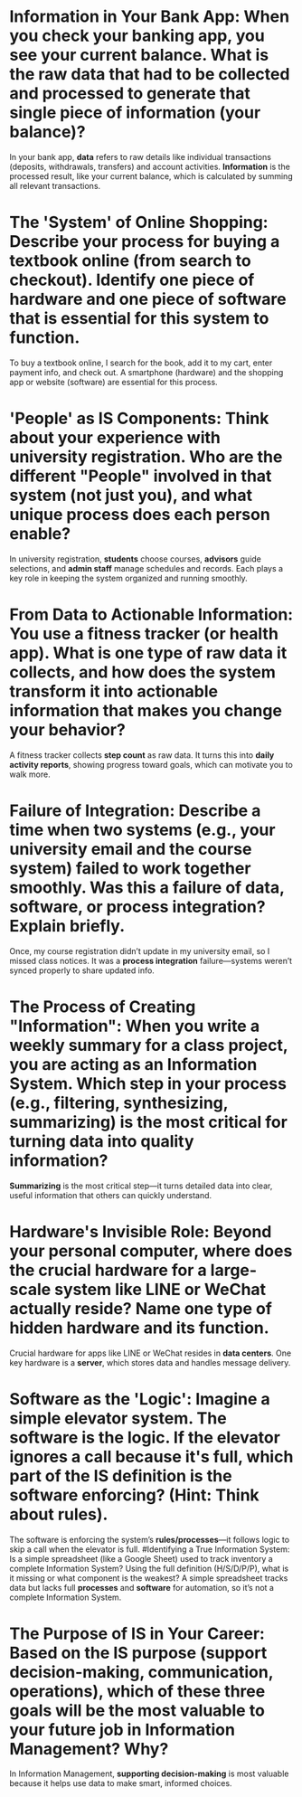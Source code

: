# Information in Your Bank App: When you check your banking app, you see your current balance. What is the raw data that had to be collected and processed to generate that single piece of information (your balance)?
In your bank app, **data** refers to raw details like individual transactions (deposits, withdrawals, transfers) and account activities. **Information** is the processed result, like your current balance, which is calculated by summing all relevant transactions.
 # The 'System' of Online Shopping: Describe your process for buying a textbook online (from search to checkout). Identify one piece of hardware and one piece of software that is essential for this system to function.
To buy a textbook online, I search for the book, add it to my cart, enter payment info, and check out. A smartphone (hardware) and the shopping app or website (software) are essential for this process.
 # 'People' as IS Components: Think about your experience with university registration. Who are the different "People" involved in that system (not just you), and what unique process does each person enable?
 In university registration, **students** choose courses, **advisors** guide selections, and **admin staff** manage schedules and records. Each plays a key role in keeping the system organized and running smoothly.
 # From Data to Actionable Information: You use a fitness tracker (or health app). What is one type of raw data it collects, and how does the system transform it into actionable information that makes you change your behavior?
A fitness tracker collects **step count** as raw data. It turns this into **daily activity reports**, showing progress toward goals, which can motivate you to walk more.
 # Failure of Integration: Describe a time when two systems (e.g., your university email and the course system) failed to work together smoothly. Was this a failure of data, software, or process integration? Explain briefly.
 Once, my course registration didn’t update in my university email, so I missed class notices. It was a **process integration** failure—systems weren’t synced properly to share updated info.
 # The Process of Creating "Information": When you write a weekly summary for a class project, you are acting as an Information System. Which step in your process (e.g., filtering, synthesizing, summarizing) is the most critical for turning data into quality information?
 **Summarizing** is the most critical step—it turns detailed data into clear, useful information that others can quickly understand.
 # Hardware's Invisible Role: Beyond your personal computer, where does the crucial hardware for a large-scale system like LINE or WeChat actually reside? Name one type of hidden hardware and its function.
Crucial hardware for apps like LINE or WeChat resides in **data centers**. One key hardware is a **server**, which stores data and handles message delivery.
# Software as the 'Logic': Imagine a simple elevator system. The software is the logic. If the elevator ignores a call because it's full, which part of the IS definition is the software enforcing? (Hint: Think about rules).
The software is enforcing the system’s **rules/processes**—it follows logic to skip a call when the elevator is full.
 #Identifying a True Information System: Is a simple spreadsheet (like a Google Sheet) used to track inventory a complete Information System? Using the full definition (H/S/D/P/P), what is it missing or what component is the weakest?
A simple spreadsheet tracks data but lacks full **processes** and **software** for automation, so it’s not a complete Information System.
# The Purpose of IS in Your Career: Based on the IS purpose (support decision-making, communication, operations), which of these three goals will be the most valuable to your future job in Information Management? Why?
In Information Management, **supporting decision-making** is most valuable because it helps use data to make smart, informed choices.
